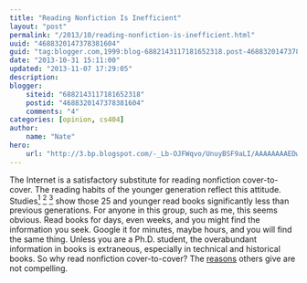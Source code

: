 ```yaml
---
title: "Reading Nonfiction Is Inefficient"
layout: "post"
permalink: "/2013/10/reading-nonfiction-is-inefficient.html"
uuid: "4688320147378381604"
guid: "tag:blogger.com,1999:blog-6882143117181652318.post-4688320147378381604"
date: "2013-10-31 15:11:00"
updated: "2013-11-07 17:29:05"
description: 
blogger:
    siteid: "6882143117181652318"
    postid: "4688320147378381604"
    comments: "4"
categories: [opinion, cs404]
author: 
    name: "Nate"
hero:
    url: "http://3.bp.blogspot.com/-_Lb-OJFWqvo/UnuyBSF9aLI/AAAAAAAAEDw/GghvRbwIjgU/s800/Open+Book.jpg"
---
```


The Internet is a satisfactory substitute for reading nonfiction cover-to-cover. The reading habits of the younger generation reflect this attitude. Studies[<sup>1</sup>](http://www.boston.com/news/nation/articles/2007/11/19/young_people_reading_a_lot_less/?page=full) [<sup>2</sup>](http://www.npr.org/templates/story/story.php?storyId=16739654) [<sup>3</sup>](http://books.google.com/books?id=lpq3ryL1c6sC&dq=the+dumbest+generation) show those 25 and younger read books significantly less than previous generations. For anyone in this group, such as me, this seems obvious. Read books for days, even weeks, and you might find the information you seek. Google it for minutes, maybe hours, and you will find the same thing. Unless you are a Ph.D. student, the overabundant information in books is extraneous, especially in technical and historical books. So why read nonfiction cover-to-cover? The [reasons](http://www.greatschools.org/reading/7071-non-fiction-why-its-important.gs) others give are not compelling.
